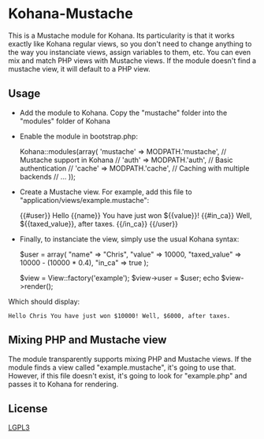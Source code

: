 # Kohana-Mustache

This is a Mustache module for Kohana. Its particularity is that it works exactly like Kohana regular views, so you don't need to change anything to the way you instanciate views, assign variables to them, etc. You can even mix and match PHP views with Mustache views. If the module doesn't find a mustache view, it will default to a PHP view.

## Usage

* Add the module to Kohana. Copy the "mustache" folder into the "modules" folder of Kohana

* Enable the module in bootstrap.php:

	Kohana::modules(array(
		'mustache'  => MODPATH.'mustache',       // Mustache support in Kohana
		// 'auth'       => MODPATH.'auth',       // Basic authentication
		// 'cache'      => MODPATH.'cache',      // Caching with multiple backends
		// ...
		));

* Create a Mustache view. For example, add this file to "application/views/example.mustache":

	{{#user}}
		Hello {{name}}
		You have just won ${{value}}!
		{{#in_ca}}
		Well, ${{taxed_value}}, after taxes.
		{{/in_ca}}
	{{/user}}

* Finally, to instanciate the view, simply use the usual Kohana syntax:

	$user = array(
		"name" => "Chris",
		"value" => 10000,
		"taxed_value" => 10000 - (10000 * 0.4),
		"in_ca" => true
	);
	
	$view = View::factory('example');
	$view->user = $user;
	echo $view->render();
	
Which should display:

	Hello Chris You have just won $10000! Well, $6000, after taxes.
	
## Mixing PHP and Mustache view

The module transparently supports mixing PHP and Mustache views. If the module finds a view called "example.mustache", it's going to use that. However, if this file doesn't exist, it's going to look for "example.php" and passes it to Kohana for rendering.

## License

[LGPL3](http://www.gnu.org/licenses/lgpl.html)